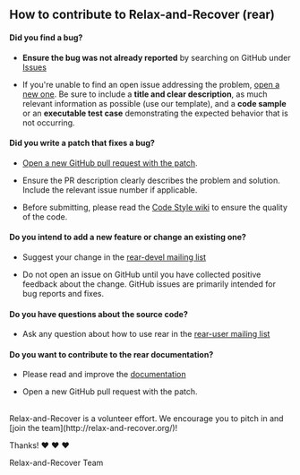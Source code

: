 ## How to contribute to Relax-and-Recover (rear)

#### **Did you find a bug?**

* **Ensure the bug was not already reported** by searching on GitHub under [Issues](https://github.com/rear/rear/issues)

* If you're unable to find an open issue addressing the problem, [open a new one](https://github.com/rear/rear/issues/new). Be sure to include a **title and clear description**, as much relevant information as possible (use our template), and a **code sample** or an **executable test case** demonstrating the expected behavior that is not occurring.

#### **Did you write a patch that fixes a bug?**

* [Open a new GitHub pull request with the patch](http://relax-and-recover.org/development/).

* Ensure the PR description clearly describes the problem and solution. Include the relevant issue number if applicable.

* Before submitting, please read the [Code Style wiki](https://github.com/rear/rear/wiki/Coding-Style) to ensure the quality of the code.

#### **Do you intend to add a new feature or change an existing one?**

* Suggest your change in the [rear-devel mailing list](http://lists.relax-and-recover.org/mailman/listinfo/rear-devel)

* Do not open an issue on GitHub until you have collected positive feedback about the change. GitHub issues are primarily intended for bug reports and fixes.

#### **Do you have questions about the source code?**

* Ask any question about how to use rear in the [rear-user mailing list](http://lists.relax-and-recover.org/mailman/listinfo/rear-users)

#### **Do you want to contribute to the rear documentation?**

* Please read and improve the [documentation](https://github.com/rear/rear/tree/master/doc)

* Open a new GitHub pull request with the patch.

</br>
Relax-and-Recover is a volunteer effort. We encourage you to pitch in and [join the team](http://relax-and-recover.org/)!

Thanks! :heart: :heart: :heart:

Relax-and-Recover Team
